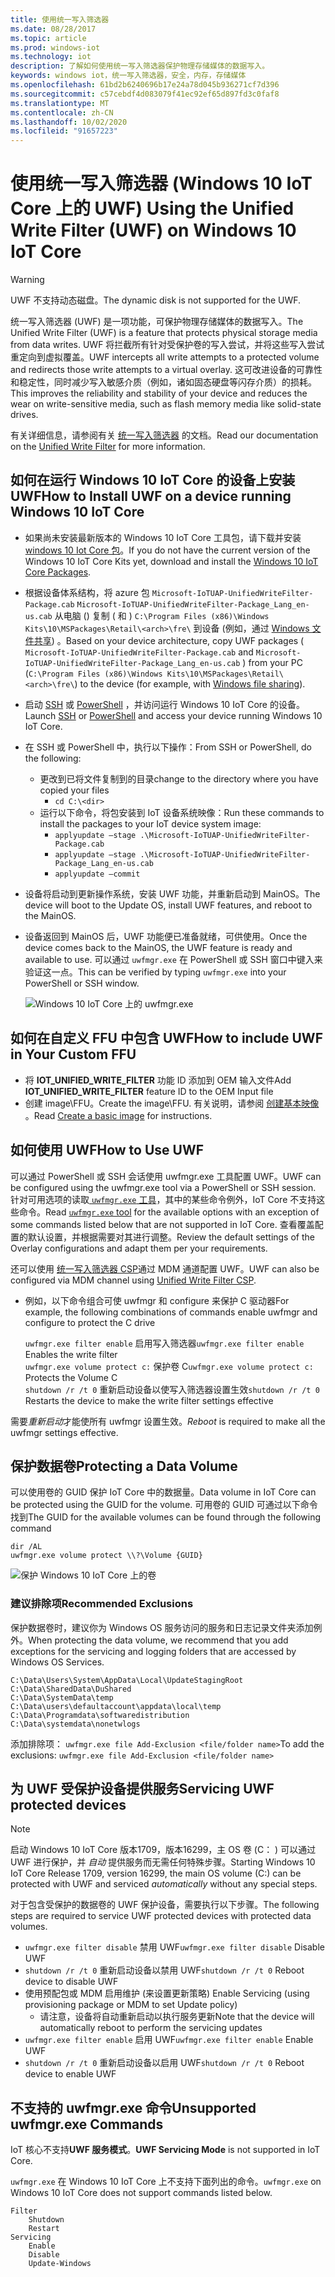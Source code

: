 ```yaml
---
title: 使用统一写入筛选器
ms.date: 08/28/2017
ms.topic: article
ms.prod: windows-iot
ms.technology: iot
description: 了解如何使用统一写入筛选器保护物理存储媒体的数据写入。
keywords: windows iot，统一写入筛选器，安全，内存，存储媒体
ms.openlocfilehash: 61bd2b6240696b17e24a78d045b936271cf7d396
ms.sourcegitcommit: c57cebdf4d083079f41ec92ef65d897fd3c0faf8
ms.translationtype: MT
ms.contentlocale: zh-CN
ms.lasthandoff: 10/02/2020
ms.locfileid: "91657223"
---
```

# <a name="using-the-unified-write-filter-uwf-on-windows-10-iot-core"></a><span data-ttu-id="b1734-104">使用统一写入筛选器 (Windows 10 IoT Core 上的 UWF) </span><span class="sxs-lookup"><span data-stu-id="b1734-104">Using the Unified Write Filter (UWF) on Windows 10 IoT Core</span></span>

> [!WARNING]
> <span data-ttu-id="b1734-105">UWF 不支持动态磁盘。</span><span class="sxs-lookup"><span data-stu-id="b1734-105">The dynamic disk is not supported for the UWF.</span></span>

<span data-ttu-id="b1734-106">统一写入筛选器 (UWF) 是一项功能，可保护物理存储媒体的数据写入。</span><span class="sxs-lookup"><span data-stu-id="b1734-106">The Unified Write Filter (UWF) is a feature that protects physical storage media from data writes.</span></span> <span data-ttu-id="b1734-107">UWF 将拦截所有针对受保护卷的写入尝试，并将这些写入尝试重定向到虚拟覆盖。</span><span class="sxs-lookup"><span data-stu-id="b1734-107">UWF intercepts all write attempts to a protected volume and redirects those write attempts to a virtual overlay.</span></span> <span data-ttu-id="b1734-108">这可改进设备的可靠性和稳定性，同时减少写入敏感介质（例如，诸如固态硬盘等闪存介质）的损耗。</span><span class="sxs-lookup"><span data-stu-id="b1734-108">This improves the reliability and stability of your device and reduces the wear on write-sensitive media, such as flash memory media like solid-state drives.</span></span>

<span data-ttu-id="b1734-109">有关详细信息，请参阅有关 [统一写入筛选器](https://docs.microsoft.com/windows-hardware/customize/enterprise/unified-write-filter) 的文档。</span><span class="sxs-lookup"><span data-stu-id="b1734-109">Read our documentation on the [Unified Write Filter](https://docs.microsoft.com/windows-hardware/customize/enterprise/unified-write-filter) for more information.</span></span>

## <a name="how-to-install-uwf-on-a-device-running-windows-10-iot-core"></a><span data-ttu-id="b1734-110">如何在运行 Windows 10 IoT Core 的设备上安装 UWF</span><span class="sxs-lookup"><span data-stu-id="b1734-110">How to Install UWF on a device running Windows 10 IoT Core</span></span>

* <span data-ttu-id="b1734-111">如果尚未安装最新版本的 Windows 10 IoT Core 工具包，请下载并安装 [windows 10 Iot Core 包](https://www.microsoft.com/en-us/software-download/windows10iotcore)。</span><span class="sxs-lookup"><span data-stu-id="b1734-111">If you do not have the current version of the Windows 10 IoT Core Kits yet, download and install the [Windows 10 IoT Core Packages](https://www.microsoft.com/en-us/software-download/windows10iotcore).</span></span>
* <span data-ttu-id="b1734-112">根据设备体系结构，将 azure 包 `Microsoft-IoTUAP-UnifiedWriteFilter-Package.cab` `Microsoft-IoTUAP-UnifiedWriteFilter-Package_Lang_en-us.cab` 从电脑 () 复制 ( 和 ) `C:\Program Files (x86)\Windows Kits\10\MSPackages\Retail\<arch>\fre\` 到设备 (例如，通过 [Windows 文件共享](../manage-your-device/WindowsFileSharing.md)) 。</span><span class="sxs-lookup"><span data-stu-id="b1734-112">Based on your device architecture, copy UWF packages ( `Microsoft-IoTUAP-UnifiedWriteFilter-Package.cab` and `Microsoft-IoTUAP-UnifiedWriteFilter-Package_Lang_en-us.cab` ) from your PC (`C:\Program Files (x86)\Windows Kits\10\MSPackages\Retail\<arch>\fre\`) to the device (for example, with [Windows file sharing](../manage-your-device/WindowsFileSharing.md)).</span></span>
* <span data-ttu-id="b1734-113">启动 [SSH](../connect-your-device/SSH.md) 或 [PowerShell](../connect-your-device/PowerShell.md) ，并访问运行 Windows 10 IoT Core 的设备。</span><span class="sxs-lookup"><span data-stu-id="b1734-113">Launch [SSH](../connect-your-device/SSH.md) or [PowerShell](../connect-your-device/PowerShell.md) and access your device running Windows 10 IoT Core.</span></span>
* <span data-ttu-id="b1734-114">在 SSH 或 PowerShell 中，执行以下操作：</span><span class="sxs-lookup"><span data-stu-id="b1734-114">From SSH or PowerShell, do the following:</span></span>
  * <span data-ttu-id="b1734-115">更改到已将文件复制到的目录</span><span class="sxs-lookup"><span data-stu-id="b1734-115">change to the directory where you have copied your files</span></span>
    * `cd C:\<dir>`
  * <span data-ttu-id="b1734-116">运行以下命令，将包安装到 IoT 设备系统映像：</span><span class="sxs-lookup"><span data-stu-id="b1734-116">Run these commands to install the packages to your IoT device system image:</span></span>
    * `applyupdate –stage .\Microsoft-IoTUAP-UnifiedWriteFilter-Package.cab`
    * `applyupdate –stage .\Microsoft-IoTUAP-UnifiedWriteFilter-Package_Lang_en-us.cab`
    * `applyupdate –commit`
* <span data-ttu-id="b1734-117">设备将启动到更新操作系统，安装 UWF 功能，并重新启动到 MainOS。</span><span class="sxs-lookup"><span data-stu-id="b1734-117">The device will boot to the Update OS, install UWF features, and reboot to the MainOS.</span></span>
* <span data-ttu-id="b1734-118">设备返回到 MainOS 后，UWF 功能便已准备就绪，可供使用。</span><span class="sxs-lookup"><span data-stu-id="b1734-118">Once the device comes back to the MainOS, the UWF feature is ready and available to use.</span></span> <span data-ttu-id="b1734-119">可以通过 ```uwfmgr.exe``` 在 PowerShell 或 SSH 窗口中键入来验证这一点。</span><span class="sxs-lookup"><span data-stu-id="b1734-119">This can be verified by typing ```uwfmgr.exe``` into your PowerShell or SSH window.</span></span>

  ![Windows 10 IoT Core 上的 uwfmgr.exe](../media/UnifiedWriteFilter/uwfmgr.png)


## <a name="how-to-include-uwf-in-your-custom-ffu"></a><span data-ttu-id="b1734-121">如何在自定义 FFU 中包含 UWF</span><span class="sxs-lookup"><span data-stu-id="b1734-121">How to include UWF in Your Custom FFU</span></span> 

* <span data-ttu-id="b1734-122">将 **IOT_UNIFIED_WRITE_FILTER** 功能 ID 添加到 OEM 输入文件</span><span class="sxs-lookup"><span data-stu-id="b1734-122">Add **IOT_UNIFIED_WRITE_FILTER** feature ID to the OEM Input file</span></span> 
* <span data-ttu-id="b1734-123">创建 image\FFU。</span><span class="sxs-lookup"><span data-stu-id="b1734-123">Create the image\FFU.</span></span> <span data-ttu-id="b1734-124">有关说明，请参阅 [创建基本映像](https://docs.microsoft.com/windows-hardware/manufacture/iot/create-a-basic-image) 。</span><span class="sxs-lookup"><span data-stu-id="b1734-124">Read [Create a basic image](https://docs.microsoft.com/windows-hardware/manufacture/iot/create-a-basic-image) for instructions.</span></span>


## <a name="how-to-use-uwf"></a><span data-ttu-id="b1734-125">如何使用 UWF</span><span class="sxs-lookup"><span data-stu-id="b1734-125">How to Use UWF</span></span>

<span data-ttu-id="b1734-126">可以通过 PowerShell 或 SSH 会话使用 uwfmgr.exe 工具配置 UWF。</span><span class="sxs-lookup"><span data-stu-id="b1734-126">UWF can be configured using the uwfmgr.exe tool via a PowerShell or SSH session.</span></span>
<span data-ttu-id="b1734-127">针对可用选项的读取[ `uwfmgr.exe` 工具](https://docs.microsoft.com/windows-hardware/customize/enterprise/uwfmgrexe)，其中的某些命令例外，IoT Core 不支持这些命令。</span><span class="sxs-lookup"><span data-stu-id="b1734-127">Read [`uwfmgr.exe` tool](https://docs.microsoft.com/windows-hardware/customize/enterprise/uwfmgrexe) for the available options with an exception of some commands listed below that are not supported in IoT Core.</span></span>
<span data-ttu-id="b1734-128">查看覆盖配置的默认设置，并根据需要对其进行调整。</span><span class="sxs-lookup"><span data-stu-id="b1734-128">Review the default settings of the Overlay configurations and adapt them per your requirements.</span></span>

<span data-ttu-id="b1734-129">还可以使用 [统一写入筛选器 CSP](https://docs.microsoft.com/windows/client-management/mdm/unifiedwritefilter-csp)通过 MDM 通道配置 UWF。</span><span class="sxs-lookup"><span data-stu-id="b1734-129">UWF can also be configured via MDM channel using [Unified Write Filter CSP](https://docs.microsoft.com/windows/client-management/mdm/unifiedwritefilter-csp).</span></span>


* <span data-ttu-id="b1734-130">例如，以下命令组合可使 uwfmgr 和 configure 来保护 C 驱动器</span><span class="sxs-lookup"><span data-stu-id="b1734-130">For example, the following combinations of commands enable uwfmgr and configure to protect the C drive</span></span>

  <span data-ttu-id="b1734-131">`uwfmgr.exe filter enable`      启用写入筛选器</span><span class="sxs-lookup"><span data-stu-id="b1734-131">`uwfmgr.exe filter enable`      Enables the write filter</span></span>
  <br>
  <span data-ttu-id="b1734-132">`uwfmgr.exe volume protect c:`  保护卷 C</span><span class="sxs-lookup"><span data-stu-id="b1734-132">`uwfmgr.exe volume protect c:`  Protects the Volume C</span></span>
  <br>
  <span data-ttu-id="b1734-133">`shutdown /r /t 0`              重新启动设备以使写入筛选器设置生效</span><span class="sxs-lookup"><span data-stu-id="b1734-133">`shutdown /r /t 0`              Restarts the device to make the write filter settings effective</span></span>

<span data-ttu-id="b1734-134">需要*重新启动*才能使所有 uwfmgr 设置生效。</span><span class="sxs-lookup"><span data-stu-id="b1734-134">*Reboot* is required to make all the uwfmgr settings effective.</span></span> 


## <a name="protecting-a-data-volume"></a><span data-ttu-id="b1734-135">保护数据卷</span><span class="sxs-lookup"><span data-stu-id="b1734-135">Protecting a Data Volume</span></span>

<span data-ttu-id="b1734-136">可以使用卷的 GUID 保护 IoT Core 中的数据量。</span><span class="sxs-lookup"><span data-stu-id="b1734-136">Data volume in IoT Core can be protected using the GUID for the volume.</span></span> <span data-ttu-id="b1734-137">可用卷的 GUID 可通过以下命令找到</span><span class="sxs-lookup"><span data-stu-id="b1734-137">The GUID for the available volumes can be found through the following command</span></span>

  `dir /AL`
  <br>
  `uwfmgr.exe volume protect \\?\Volume {GUID}`


  ![保护 Windows 10 IoT Core 上的卷](../media/UnifiedWriteFilter/uwfmgr_protect.png)

### <a name="recommended-exclusions"></a><span data-ttu-id="b1734-139">建议排除项</span><span class="sxs-lookup"><span data-stu-id="b1734-139">Recommended Exclusions</span></span>
<span data-ttu-id="b1734-140">保护数据卷时，建议你为 Windows OS 服务访问的服务和日志记录文件夹添加例外。</span><span class="sxs-lookup"><span data-stu-id="b1734-140">When protecting the data volume, we recommend that you add exceptions for the servicing and logging folders that are accessed by Windows OS Services.</span></span>

```
C:\Data\Users\System\AppData\Local\UpdateStagingRoot
C:\Data\SharedData\DuShared
C:\Data\SystemData\temp
C:\Data\users\defaultaccount\appdata\local\temp
C:\Data\Programdata\softwaredistribution
C:\Data\systemdata\nonetwlogs
```

<span data-ttu-id="b1734-141">添加排除项： `uwfmgr.exe file Add-Exclusion <file/folder name>`</span><span class="sxs-lookup"><span data-stu-id="b1734-141">To add the exclusions: `uwfmgr.exe file Add-Exclusion <file/folder name>`</span></span>



## <a name="servicing-uwf-protected-devices"></a><span data-ttu-id="b1734-142">为 UWF 受保护设备提供服务</span><span class="sxs-lookup"><span data-stu-id="b1734-142">Servicing UWF protected devices</span></span>

> [!Note]
> <span data-ttu-id="b1734-143">启动 Windows 10 IoT Core 版本1709，版本16299，主 OS 卷 (C： \) 可以通过 UWF 进行保护，并 *自动* 提供服务而无需任何特殊步骤。</span><span class="sxs-lookup"><span data-stu-id="b1734-143">Starting Windows 10 IoT Core Release 1709, version 16299, the main OS volume (C:\) can be protected with UWF and serviced *automatically* without any special steps.</span></span>

<span data-ttu-id="b1734-144">对于包含受保护的数据卷的 UWF 保护设备，需要执行以下步骤。</span><span class="sxs-lookup"><span data-stu-id="b1734-144">The following steps are required to service UWF protected devices with protected data volumes.</span></span>

* <span data-ttu-id="b1734-145">`uwfmgr.exe filter disable` 禁用 UWF</span><span class="sxs-lookup"><span data-stu-id="b1734-145">`uwfmgr.exe filter disable` Disable UWF</span></span>
* <span data-ttu-id="b1734-146">`shutdown /r /t 0` 重新启动设备以禁用 UWF</span><span class="sxs-lookup"><span data-stu-id="b1734-146">`shutdown /r /t 0` Reboot device to disable UWF</span></span>
* <span data-ttu-id="b1734-147">使用预配包或 MDM 启用维护 (来设置更新策略) </span><span class="sxs-lookup"><span data-stu-id="b1734-147">Enable Servicing (using provisioning package or MDM to set Update policy)</span></span>
   * <span data-ttu-id="b1734-148">请注意，设备将自动重新启动以执行服务更新</span><span class="sxs-lookup"><span data-stu-id="b1734-148">Note that the device will automatically reboot to perform the servicing updates</span></span>
* <span data-ttu-id="b1734-149">`uwfmgr.exe filter enable` 启用 UWF</span><span class="sxs-lookup"><span data-stu-id="b1734-149">`uwfmgr.exe filter enable` Enable UWF</span></span>
* <span data-ttu-id="b1734-150">`shutdown /r /t 0` 重新启动设备以启用 UWF</span><span class="sxs-lookup"><span data-stu-id="b1734-150">`shutdown /r /t 0` Reboot device to enable UWF</span></span>

## <a name="unsupported-uwfmgrexe-commands"></a><span data-ttu-id="b1734-151">不支持的 uwfmgr.exe 命令</span><span class="sxs-lookup"><span data-stu-id="b1734-151">Unsupported uwfmgr.exe Commands</span></span>

<span data-ttu-id="b1734-152">IoT 核心不支持**UWF 服务模式**。</span><span class="sxs-lookup"><span data-stu-id="b1734-152">**UWF Servicing Mode** is not supported in IoT Core.</span></span>

<span data-ttu-id="b1734-153">`uwfmgr.exe` 在 Windows 10 IoT Core 上不支持下面列出的命令。</span><span class="sxs-lookup"><span data-stu-id="b1734-153">`uwfmgr.exe` on Windows 10 IoT Core does not support commands listed below.</span></span>

```
Filter 
    Shutdown 
    Restart 
Servicing 
    Enable 
    Disable 
    Update-Windows
```
